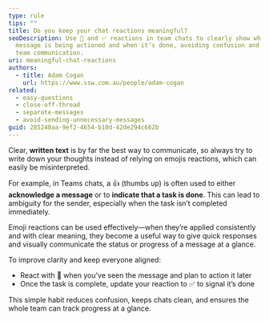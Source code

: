 ```yaml
---
type: rule
tips: ""
title: Do you keep your chat reactions meaningful?
seoDescription: Use 👀 and ✅ reactions in team chats to clearly show when a
  message is being actioned and when it’s done, avoiding confusion and improving
  team communication.
uri: meaningful-chat-reactions
authors:
  - title: Adam Cogan
    url: https://www.ssw.com.au/people/adam-cogan
related:
  - easy-questions
  - close-off-thread
  - separate-messages
  - avoid-sending-unnecessary-messages
guid: 285240aa-9ef2-4654-b10d-42de294c662b
---
```


Clear, **written text** is by far the best way to communicate, so always try to write down your thoughts instead of relying on emojis reactions, which can easily be misinterpreted.

For example, in Teams chats, a 👍 (thumbs up) is often used to either **acknowledge a message** or to **indicate that a task is done**. This can lead to ambiguity for the sender, especially when the task isn’t completed immediately.

Emoji reactions can be used effectively—when they’re applied consistently and with clear meaning, they become a useful way to give quick responses and visually communicate the status or progress of a message at a glance.

<!--endintro-->

To improve clarity and keep everyone aligned:

* React with 👀 when you've seen the message and plan to action it later
* Once the task is complete, update your reaction to ✅ to signal it’s done

This simple habit reduces confusion, keeps chats clean, and ensures the whole team can track progress at a glance.
